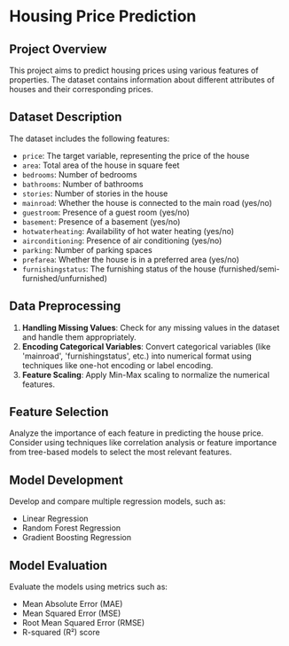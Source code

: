 # Housing Price Prediction

## Project Overview

This project aims to predict housing prices using various features of properties. The dataset contains information about different attributes of houses and their corresponding prices.

## Dataset Description

The dataset includes the following features:

- `price`: The target variable, representing the price of the house
- `area`: Total area of the house in square feet
- `bedrooms`: Number of bedrooms
- `bathrooms`: Number of bathrooms
- `stories`: Number of stories in the house
- `mainroad`: Whether the house is connected to the main road (yes/no)
- `guestroom`: Presence of a guest room (yes/no)
- `basement`: Presence of a basement (yes/no)
- `hotwaterheating`: Availability of hot water heating (yes/no)
- `airconditioning`: Presence of air conditioning (yes/no)
- `parking`: Number of parking spaces
- `prefarea`: Whether the house is in a preferred area (yes/no)
- `furnishingstatus`: The furnishing status of the house (furnished/semi-furnished/unfurnished)

## Data Preprocessing

1. **Handling Missing Values**: Check for any missing values in the dataset and handle them appropriately.
2. **Encoding Categorical Variables**: Convert categorical variables (like 'mainroad', 'furnishingstatus', etc.) into numerical format using techniques like one-hot encoding or label encoding.
3. **Feature Scaling**: Apply Min-Max scaling to normalize the numerical features.

## Feature Selection

Analyze the importance of each feature in predicting the house price. Consider using techniques like correlation analysis or feature importance from tree-based models to select the most relevant features.

## Model Development

Develop and compare multiple regression models, such as:
- Linear Regression
- Random Forest Regression
- Gradient Boosting Regression

## Model Evaluation

Evaluate the models using metrics such as:
- Mean Absolute Error (MAE)
- Mean Squared Error (MSE)
- Root Mean Squared Error (RMSE)
- R-squared (R²) score



